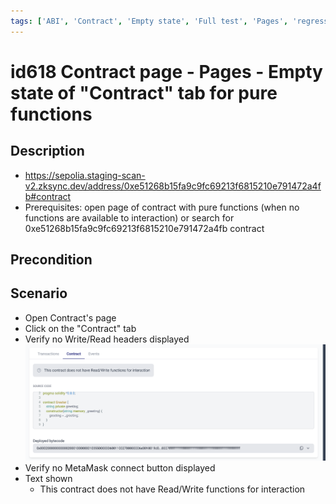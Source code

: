 ```yaml
---
tags: ['ABI', 'Contract', 'Empty state', 'Full test', 'Pages', 'regression', 'Active']
---
```


# id618 Contract page - Pages - Empty state of "Contract" tab for pure functions

## Description
  - https://sepolia.staging-scan-v2.zksync.dev/address/0xe51268b15fa9c9fc69213f6815210e791472a4fb#contract
  - Prerequisites: open page of contract with pure functions (when no functions are available to interaction) or search for 0xe51268b15fa9c9fc69213f6815210e791472a4fb contract

## Precondition


## Scenario
- Open Contract's page
- Click on the "Contract" tab
- Verify no Write/Read headers displayed
  ![Screenshot](../../../../static/img/Pages/Contracts/id618_1.png)
- Verify no MetaMask connect button displayed
- Text shown
    - This contract does not have Read/Write functions for interaction
